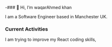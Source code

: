 -### 👋 Hi, I’m waqarAhmed khan

I am a Software Engineer based in Manchester UK. 


### Current Activities 

I am trying to improve my React coding skills,



<!---
waqarkhan9/waqarkhan9 is a ✨ special ✨ repository because its `README.md` (this file) appears on your GitHub profile.
You can click the Preview link to take a look at your changes.
--->
